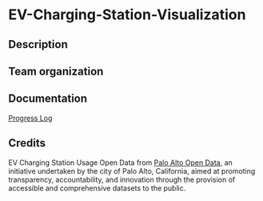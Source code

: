 # EV-Charging-Station-Visualization

## Description



## Team organization



## Documentation

[Progress Log](https://github.com/sayboud/EV-Charging-Station-Visualization/blob/main/Progress_Log.md#progress-log)

## Credits

EV Charging Station Usage Open Data from [Palo Alto Open Data](http://data.cityofpaloalto.org/dataviews/257812/electric-vehicle-charging-station-usage-july-2011-dec-2020/), an initiative undertaken by the city of Palo Alto, California, aimed at promoting transparency, accountability, and innovation through the provision of accessible and comprehensive datasets to the public. 


